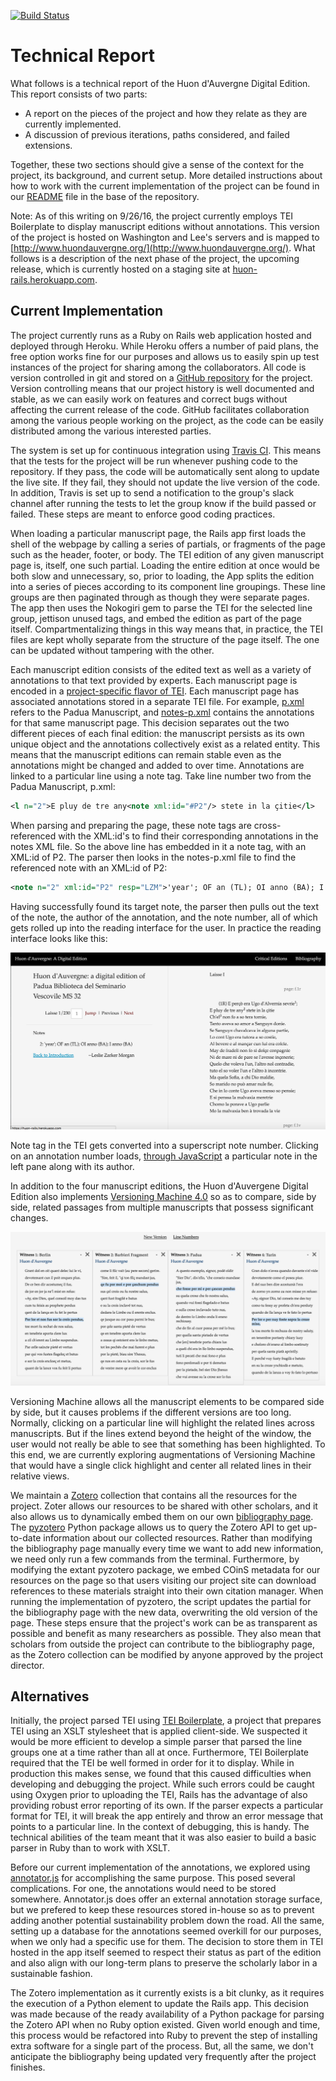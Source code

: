 [![Build Status](https://travis-ci.org/wludh/huon_rails.svg?branch=master)](https://travis-ci.org/wludh/huon_rails)

# Technical Report

What follows is a technical report of the Huon d'Auvergne Digital Edition. This report consists of two parts:

* A report on the pieces of the project and how they relate as they are currently implemented.
* A discussion of previous iterations, paths considered, and failed extensions.

Together, these two sections should give a sense of the context for the project, its background, and current setup. More detailed instructions about how to work with the current implementation of the project can be found in our [README](https://github.com/wludh/huon_rails/blob/master/README.rdoc) file in the base of the repository.

Note: As of this writing on 9/26/16, the project currently employs TEI Boilerplate to display manuscript editions without annotations. This version of the project is hosted on Washington and Lee's servers and is mapped to [http://www.huondauvergne.org/](http://www.huondauvergne.org/). What follows is a description of the next phase of the project, the upcoming release, which is currently hosted on a staging site at [huon-rails.herokuapp.com](https://huon-rails.herokuapp.com).

## Current Implementation

The project currently runs as a Ruby on Rails web application hosted and deployed through Heroku. While Heroku offers a number of paid plans, the free option works fine for our purposes and allows us to easily spin up test instances of the project for sharing among the collaborators. All code is version controlled in git and stored on a [GitHub repository](https://github.com/wludh/huon_rails/) for the project. Version controlling means that our project history is well documented and stable, as we can easily work on features and correct bugs without affecting the current release of the code. GitHub facilitates collaboration among the various people working on the project, as the code can be easily distributed among the various interested parties.

The system is set up for continuous integration using [Travis CI](travis-ci.org/). This means that the tests for the project will be run whenever pushing code to the repository. If they pass, the code will be automatically sent along to update the live site. If they fail, they should not update the live version of the code. In addition, Travis is set up to send a notification to the group's slack channel after running the tests to let the group know if the build passed or failed. These steps are meant to enforce good coding practices.

When loading a particular manuscript page, the Rails app first loads the shell of the webpage by calling a series of partials, or fragments of the page such as the header, footer, or body. The TEI edition of any given manuscript page is, itself, one such partial. Loading the entire edition at once would be both slow and unnecessary, so, prior to loading, the App splits the edition into a series of pieces according to its component line groupings. These line groups are then paginated through as though they were separate pages. The app then uses the Nokogiri gem to parse the TEI for the selected line group, jettison unused tags, and embed the edition as part of the page itself. Compartmentalizing things in this way means that, in practice, the TEI files are kept wholly separate from the structure of the page itself. The one can be updated without tampering with the other.

Each manuscript edition consists of the edited text as well as a variety of annotations to that text provided by experts. Each manuscript page is encoded in a [project-specific flavor of TEI](https://docs.google.com/document/d/1VnJdHR_ny91dijSDzgDZKx79sq6fkVrp4nyMkvJ6Fnw/edit). Each manuscript page has associated annotations stored in a separate TEI file. For example, [p.xml](https://github.com/wludh/huon_rails/blob/master/lib/assets/p.xml) refers to the Padua Manuscript, and [notes-p.xml](https://github.com/wludh/huon_rails/blob/master/lib/assets/notes-p.xml) contains the annotations for that same manuscript page. This decision separates out the two different pieces of each final edition: the manuscript persists as its own unique object and the annotations collectively exist as a related entity. This means that the manuscript editions can remain stable even as the annotations might be changed and added to over time. Annotations are linked to a particular line using a note tag. Take line number two from the Padua Manuscript, p.xml:

```XML
<l n="2">E pluy de tre any<note xml:id="#P2"/> stete in la çitie</l>
```
When parsing and preparing the page, these note tags are cross-referenced with the XML:id's to find their corresponding annotations in the notes XML file. So the above line has embedded in it a note tag, with an XML:id of P2. The parser then looks in the notes-p.xml file to find the referenced note with an XML:id of P2:

```XML
<note n="2" xml:id="P2" resp="LZM">'year'; OF an (TL); OI anno (BA); I anno (BA)</note>
```

Having successfully found its target note, the parser then pulls out the text of the note, the author of the annotation, and the note number, all of which gets rolled up into the reading interface for the user. In practice the reading interface looks like this:

![huon reading interface annotations example](/app/assets/images/huon-interface.png)

Note tag in the TEI gets converted into a superscript note number. Clicking on an annotation number loads, [through JavaScript](https://github.com/wludh/huon_rails/blob/master/app/assets/javascripts/sitewide/browse.js) a particular note in the left pane along with its author.

In addition to the four manuscript editions, the Huon d'Auvergene Digital Edition also implements [Versioning Machine 4.0](http://v-machine.org/) so as to compare, side by side, related passages from multiple manuscripts that possess significant changes.

![versioning machine interface](/app/assets/images/versioning-machine.png)

Versioning Machine allows all the manuscript elements to be compared side by side, but it causes problems if the different versions are too long. Normally, clicking on a particular line will highlight the related lines across manuscripts. But if the lines extend beyond the height of the window, the user would not really be able to see that something has been highlighted. To this end, we are currently exploring augmentations of Versioning Machine that would have a single click highlight and center all related lines in their relative views.

We maintain a [Zotero](https://zotero.org) collection that contains all the resources for the project. Zoter allows our resources to be shared with other scholars, and it also allows us to dynamically embed them on our own [bibliography page](https://huon-rails.herokuapp.com/bibliography). The [pyzotero](https://github.com/urschrei/pyzotero) Python package allows us to query the Zotero API to get up-to-date information about our collected resources. Rather than modifying the bibliography page manually every time we want to add new information, we need only run a few commands from the terminal. Furthermore, by modifying the extant pyzotero package, we embed COinS metadata for our resources on the page so that users visiting our project site can download references to these materials straight into their own citation manager. When running the implementation of pyzotero, the script updates the partial for the bibliography page with the new data, overwriting the old version of the page. These steps ensure that the project's work can be as transparent as possible and benefit as many researchers as possible. They also mean that scholars from outside the project can contribute to the bibliography page, as the Zotero collection can be modified by anyone approved by the project director.

## Alternatives

Initially, the project parsed TEI using [TEI Boilerplate](http://dcl.ils.indiana.edu/teibp/), a project that prepares TEI using an XSLT stylesheet that is applied client-side. We suspected it would be more efficient to develop a simple parser that parsed the line groups one at a time rather than all at once. Furthermore, TEI Boilerplate required that the TEI be well formed in order for it to display. While in production this makes sense, we found that this caused difficulties when developing and debugging the project. While such errors could be caught using Oxygen prior to uploading the TEI, Rails has the advantage of also providing robust error reporting of its own. If the parser expects a particular format for TEI, it will break the app entirely and throw an error message that points to a particular line. In the context of debugging, this is handy. The technical abilities of the team meant that it was also easier to build a basic parser in Ruby than to work with XSLT.

Before our current implementation of the annotations, we explored using [annotator.js](http://annotatorjs.org/) for accomplishing the same purpose. This posed several complications. For one, the annotations would need to be stored somewhere.  Annotator.js does offer an external annotation storage surface, but we prefered to keep these resources stored in-house so as to prevent adding another potential sustainability problem down the road. All the same, setting up a database for the annotations seemed overkill for our purposes, when we only had a specific use for them. The decision to store them in TEI hosted in the app itself seemed to respect their status as part of the edition and also align with our long-term plans to preserve the scholarly labor in a sustainable fashion.

The Zotero implementation as it currently exists is a bit clunky, as it requires the execution of a Python element to update the Rails app. This decision was made because of the ready availability of a Python package for parsing the Zotero API when no Ruby option existed. Given world enough and time, this process would be refactored into Ruby to prevent the step of installing extra software for a single part of the process. But, all the same, we don't anticipate the bibliography being updated very frequently after the project finishes.
